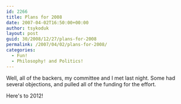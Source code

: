```yaml
---
id: 2266
title: Plans for 2008
date: 2007-04-02T16:50:00+00:00
author: tsykoduk
layout: post
guid: 30/2008/12/27/plans-for-2008
permalink: /2007/04/02/plans-for-2008/
categories:
  - Fun!
  - Philosophy! and Politics!
---
```

<p>Well, all of the backers, my committee and I met last night. Some had several objections, and pulled all of the funding for the effort.</p>


<p>Here's to 2012!</p>